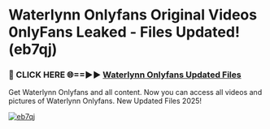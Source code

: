 # Waterlynn Onlyfans Original Videos 0nlyFans Leaked - Files Updated! (eb7qj)

<h3>🔴 CLICK HERE 🌐==►► <a href="https://best4dudes.click/HH4t6V" rel="nofollow">Waterlynn Onlyfans Updated Files</a></h3>

Get Waterlynn Onlyfans and all content. Now you can access all videos and pictures of Waterlynn Onlyfans. New Updated Files 2025!

[![eb7qj](https://github.com/user-attachments/assets/8c521d6e-e6e3-4a75-9320-d58ab9d79d5b)](https://best4dudes.click/HH4t6V)

